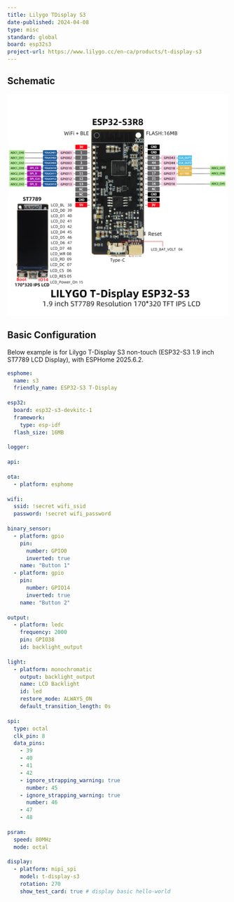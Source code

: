 ```yaml
---
title: Lilygo TDisplay S3
date-published: 2024-04-08
type: misc
standard: global
board: esp32s3
project-url: https://www.lilygo.cc/en-ca/products/t-display-s3
---
```


## Schematic

![TDisplay S3 Schematic](tdisplay-s3.webp "TDisplay S3 Schematic")

## Basic Configuration

Below example is for Lilygo T-Display S3 non-touch (ESP32-S3 1.9 inch ST7789 LCD Display), with ESPHome 2025.6.2.

```yaml
esphome:
  name: s3
  friendly_name: ESP32-S3 T-Display

esp32:
  board: esp32-s3-devkitc-1
  framework:
    type: esp-idf
  flash_size: 16MB

logger:

api:

ota:
  - platform: esphome

wifi:
  ssid: !secret wifi_ssid
  password: !secret wifi_password

binary_sensor:
  - platform: gpio
    pin:
      number: GPIO0
      inverted: true
    name: "Button 1"
  - platform: gpio
    pin:
      number: GPIO14
      inverted: true
    name: "Button 2"

output:
  - platform: ledc
    frequency: 2000
    pin: GPIO38
    id: backlight_output

light:
  - platform: monochromatic
    output: backlight_output
    name: LCD Backlight
    id: led
    restore_mode: ALWAYS_ON
    default_transition_length: 0s

spi:
  type: octal
  clk_pin: 8
  data_pins:
    - 39
    - 40
    - 41
    - 42
    - ignore_strapping_warning: true
      number: 45
    - ignore_strapping_warning: true
      number: 46
    - 47
    - 48

psram:
  speed: 80MHz
  mode: octal

display:
  - platform: mipi_spi
    model: t-display-s3
    rotation: 270
    show_test_card: true # display basic hello-world

```
